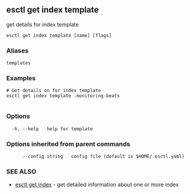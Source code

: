 ## esctl get index template

get details for index template

```
esctl get index template [name] [flags]
```

### Aliases

```
templates
```

### Examples

```
# Get details on for index template
esctl get index template .monitoring-beats
	
```

### Options

```
  -h, --help   help for template
```

### Options inherited from parent commands

```
      --config string   config file (default is $HOME/.esctl.yaml)
```

### SEE ALSO

* [esctl get index](esctl_get_index.md)	 - get detailed information about one or more index

